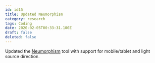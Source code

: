 ```yaml
---
id: id15
title: Updated Neumorphism
category: research
tags: Coding
date: 2020-02-05T00:33:31.100Z
draft: false
deleted: false
---
```


Updated the [Neumorphism][1] tool with support for mobile/tablet and light source direction.

[1]: https://fantasyui-com.github.io/neumorphism/
